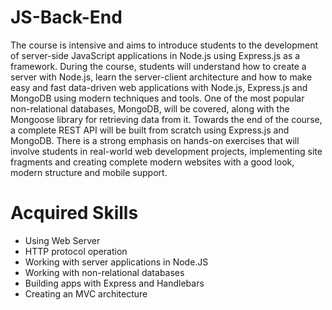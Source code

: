 # JS-Back-End
The course is intensive and aims to introduce students to the development of server-side JavaScript applications in Node.js using Express.js as a framework. During the course, students will understand how to create a server with Node.js, learn the server-client architecture and how to make easy and fast data-driven web applications with Node.js, Express.js and MongoDB using modern techniques and tools. One of the most popular non-relational databases, MongoDB, will be covered, along with the Mongoose library for retrieving data from it. Towards the end of the course, a complete REST API will be built from scratch using Express.js and MongoDB. There is a strong emphasis on hands-on exercises that will involve students in real-world web development projects, implementing site fragments and creating complete modern websites with a good look, modern structure and mobile support.
# Acquired Skills
- Using Web Server
- HTTP protocol operation
- Working with server applications in Node.JS
- Working with non-relational databases
- Building apps with Express and Handlebars
- Creating an MVC architecture
#
